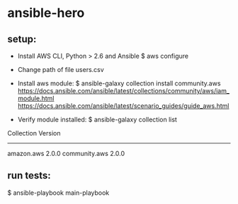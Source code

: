 # ansible-hero

## setup:

- Install AWS CLI, Python > 2.6 and Ansible
$ aws configure

- Change path of file users.csv

- Install aws module:
$ ansible-galaxy collection install community.aws
https://docs.ansible.com/ansible/latest/collections/community/aws/iam_module.html
https://docs.ansible.com/ansible/latest/scenario_guides/guide_aws.html

- Verify module installed: 
$ ansible-galaxy collection list

Collection    Version
------------- -------
amazon.aws    2.0.0
community.aws 2.0.0

## run tests:

$ ansible-playbook main-playbook


